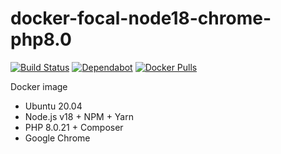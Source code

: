 # docker-focal-node18-chrome-php8.0

[![Build Status](https://github.com/vintagesucks/docker-focal-node18-chrome-php8.0/workflows/Build/badge.svg)](https://github.com/vintagesucks/docker-focal-node18-chrome-php8.0/actions) [![Dependabot](https://badgen.net/badge/Dependabot/enabled/green?icon=dependabot)](https://dependabot.com/) [![Docker Pulls](https://img.shields.io/docker/pulls/vintagesucks/docker-focal-node18-chrome-php8.0.svg)](https://hub.docker.com/r/vintagesucks/docker-focal-node18-chrome-php8.0/)

Docker image
* Ubuntu 20.04
* Node.js v18 + NPM + Yarn
* PHP 8.0.21 + Composer
* Google Chrome
